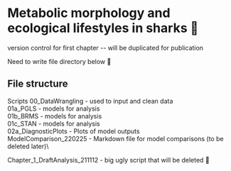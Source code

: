 # Metabolic morphology and ecological lifestyles in sharks :shark:

version control for first chapter -- will be duplicated for publication 

Need to write file directory below :pizza:

## File structure

Scripts
00_DataWrangling - used to input and clean data\
01a_PGLS - models for analysis\
01b_BRMS - models for analysis\
01c_STAN - models for analysis\
02a_DiagnosticPlots - Plots of model outputs\
ModelComparison_220225 - Markdown file for model comparisons (to be deleted later)\

Chapter_1_DraftAnalysis_211112 - big ugly script that will be deleted :squid:

